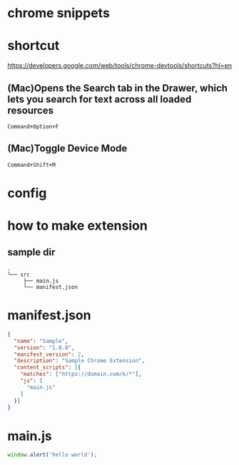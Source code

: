 # chrome snippets

# shortcut

https://developers.google.com/web/tools/chrome-devtools/shortcuts?hl=en

## (Mac)Opens the Search tab in the Drawer, which lets you search for text across all loaded resources
```
Command+Option+F
```

## (Mac)Toggle Device Mode
```
Command+Shift+M
```



# config

# how to make extension

## sample dir
```
.
└── src
     ├── main.js
     └── manifest.json
```

# manifest.json
```json
{
  "name": "Sample",
  "version": "1.0.0",
  "manifest_version": 2,
  "description": "Sample Chrome Extension",
  "content_scripts": [{
    "matches": ["https://domain.com/k/*"],
    "js": [
      "main.js"
    ]
  }]
}
```

# main.js
```javascript
window.alert('hello world');
```





